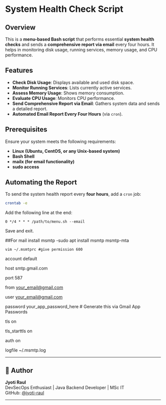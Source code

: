 # System Health Check Script

## Overview
This is a **menu-based Bash script** that performs essential **system health checks** and sends a **comprehensive report via email** every four hours. It helps in monitoring disk usage, running services, memory usage, and CPU performance.

## Features
- **Check Disk Usage**: Displays available and used disk space.
- **Monitor Running Services**: Lists currently active services.
- **Assess Memory Usage**: Shows memory consumption.
- **Evaluate CPU Usage**: Monitors CPU performance.
- **Send Comprehensive Report via Email**: Gathers system data and sends a detailed report.
- **Automated Email Report Every Four Hours** (via `cron`).

## Prerequisites
Ensure your system meets the following requirements:
- **Linux (Ubuntu, CentOS, or any Unix-based system)**
- **Bash Shell**
- **mailx (for email functionality)**
- **sudo access**

## Automating the Report
To send the system health report every **four hours**, add a `cron` job:
```sh
crontab -e
```
Add the following line at the end:
```
0 */4 * * * /path/to/menu.sh --email
```
Save and exit.

##For mail 
install msmtp -sudo apt install msmtp msmtp-mta
```
vim ~/.msmtprc #give permission 600
```
account default

host smtp.gmail.com

port 587

from your_email@gmail.com

user your_email@gmail.com

password your_app_password_here   # Generate this via Gmail App Passwords

tls on

tls_starttls on

auth on

logfile ~/.msmtp.log


---

## 📝 Author

**Jyoti Raul**  
DevSecOps Enthusiast | Java Backend Developer | MSc IT  
GitHub: [@jyoti-raul](https://github.com/jyotiraul/Menu-Based-Health-Check-System.)

---

